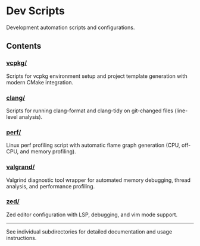 # Dev Scripts

Development automation scripts and configurations.

## Contents

### [vcpkg/](./vcpkg/)
Scripts for vcpkg environment setup and project template generation with modern CMake integration.

### [clang/](./clang/)
Scripts for running clang-format and clang-tidy on git-changed files (line-level analysis).

### [perf/](./perf/)
Linux perf profiling script with automatic flame graph generation (CPU, off-CPU, and memory profiling).

### [valgrand/](./valgrand/)
Valgrind diagnostic tool wrapper for automated memory debugging, thread analysis, and performance profiling.

### [zed/](./zed/)
Zed editor configuration with LSP, debugging, and vim mode support.

---

See individual subdirectories for detailed documentation and usage instructions.
